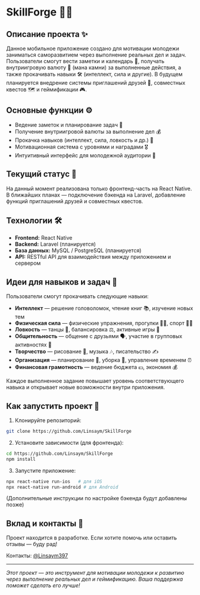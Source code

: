 # SkillForge 🚀🔥

## Описание проекта ✨

Данное мобильное приложение создано для мотивации молодежи заниматься саморазвитием через выполнение реальных дел и задач. Пользователи смогут вести заметки и календарь 📅, получать внутриигровую валюту 💎 (мана камни) за выполненные действия, а также прокачивать навыки 🛠️ (интеллект, сила и другие). В будущем планируется внедрение системы приглашений друзей 🤝, совместных квестов 🗺️ и геймификации 🎮.

## Основные функции ⚙️

- Ведение заметок и планирование задач 📝  
- Получение внутриигровой валюты за выполнение дел 💰  
- Прокачка навыков (интеллект, сила, ловкость и др.) 🚀  
- Мотивационная система с уровнями и наградами 🎖️  
- Интуитивный интерфейс для молодежной аудитории 🎯

## Текущий статус 🚧

На данный момент реализована только фронтенд-часть на React Native. В ближайших планах — подключение бэкенда на Laravel, добавление функций приглашений друзей и совместных квестов.

## Технологии 🛠️

- **Frontend:** React Native  
- **Backend:** Laravel (планируется)  
- **База данных:** MySQL / PostgreSQL (планируется)  
- **API:** RESTful API для взаимодействия между приложением и сервером

## Идеи для навыков и задач 🎯

Пользователи смогут прокачивать следующие навыки:

- **Интеллект** — решение головоломок, чтение книг 📚, изучение новых тем  
- **Физическая сила** — физические упражнения, прогулки 🚶‍♂️, спорт 🏋️‍♀️  
- **Ловкость** — танцы 💃, балансировка ⚖️, активные игры 🎲  
- **Общительность** — общение с друзьями 🗣️, участие в групповых активностях 🤝  
- **Творчество** — рисование 🎨, музыка 🎶, писательство ✍️  
- **Организация** — планирование 📅, уборка 🧹, управление временем ⏰  
- **Финансовая грамотность** — ведение бюджета 💵, экономия 💰

Каждое выполненное задание повышает уровень соответствующего навыка и открывает новые возможности внутри приложения.

## Как запустить проект 🚀

1. Клонируйте репозиторий:
```bash
git clone https://github.com/Linsaym/SkillForge
```

2. Установите зависимости (для фронтенда):
```bash
cd https://github.com/Linsaym/SkillForge
npm install
```

3. Запустите приложение:
```bash
npx react-native run-ios   # для iOS
npx react-native run-android # для Android
```

(Дополнительные инструкции по настройке бэкенда будут добавлены позже)

## Вклад и контакты 🤝

Проект находится в разработке. Если хотите помочь или оставить отзывы — буду рад!  

Контакты: [@Linsaym397](https://t.me/Linsaym397)

---

*Этот проект — это инструмент для мотивации молодежи к развитию через выполнение реальных дел и геймификацию. Ваша поддержка поможет сделать его лучше!*